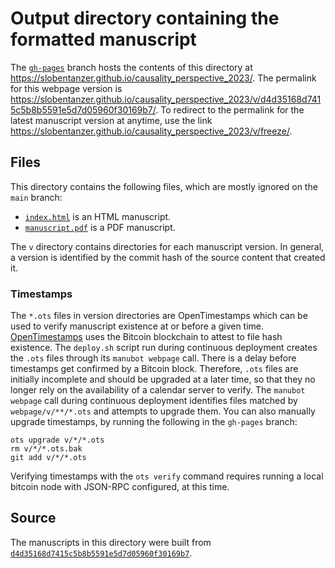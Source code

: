 # Output directory containing the formatted manuscript

The [`gh-pages`](https://github.com/slobentanzer/causality_perspective_2023/tree/gh-pages) branch hosts the contents of this directory at <https://slobentanzer.github.io/causality_perspective_2023/>.
The permalink for this webpage version is <https://slobentanzer.github.io/causality_perspective_2023/v/d4d35168d7415c5b8b5591e5d7d05960f30169b7/>.
To redirect to the permalink for the latest manuscript version at anytime, use the link <https://slobentanzer.github.io/causality_perspective_2023/v/freeze/>.

## Files

This directory contains the following files, which are mostly ignored on the `main` branch:

+ [`index.html`](index.html) is an HTML manuscript.
+ [`manuscript.pdf`](manuscript.pdf) is a PDF manuscript.

The `v` directory contains directories for each manuscript version.
In general, a version is identified by the commit hash of the source content that created it.

### Timestamps

The `*.ots` files in version directories are OpenTimestamps which can be used to verify manuscript existence at or before a given time.
[OpenTimestamps](https://opentimestamps.org/) uses the Bitcoin blockchain to attest to file hash existence.
The `deploy.sh` script run during continuous deployment creates the `.ots` files through its `manubot webpage` call.
There is a delay before timestamps get confirmed by a Bitcoin block.
Therefore, `.ots` files are initially incomplete and should be upgraded at a later time, so that they no longer rely on the availability of a calendar server to verify.
The `manubot webpage` call during continuous deployment identifies files matched by `webpage/v/**/*.ots` and attempts to upgrade them.
You can also manually upgrade timestamps, by running the following in the `gh-pages` branch:

```shell
ots upgrade v/*/*.ots
rm v/*/*.ots.bak
git add v/*/*.ots
```

Verifying timestamps with the `ots verify` command requires running a local bitcoin node with JSON-RPC configured, at this time.

## Source

The manuscripts in this directory were built from
[`d4d35168d7415c5b8b5591e5d7d05960f30169b7`](https://github.com/slobentanzer/causality_perspective_2023/commit/d4d35168d7415c5b8b5591e5d7d05960f30169b7).
